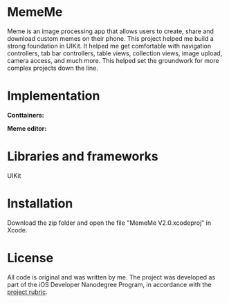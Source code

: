 # MemeMe

Meme is an image processing app that allows users to create, share and download custom memes on their phone. This project helped me build a strong foundation in UIKit. It helped me get comfortable with navigation controllers, tab bar controllers, table views, collection views, image upload, camera access, and much more. This helped set the groundwork for more complex projects down the line.

# Implementation

**Conttainers:** 

**Meme editor:**

# Libraries and frameworks
UIKit

# Installation
Download the zip folder and open the file "MemeMe V2.0.xcodeproj" in Xcode.

# License

All code is original and was written by me. The project was developed as part of the iOS Developer Nanodegree Program, in accordance with the [project rubric](https://docs.google.com/document/d/1G2onkzN_weWmiYErhQJw1lB9-zxM-2TQ0N5bNMAaI7I/pub).
